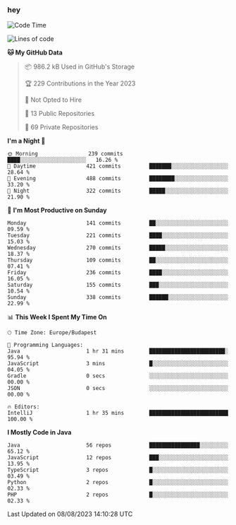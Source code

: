 ### hey

<!--START_SECTION:waka-->
![Code Time](http://img.shields.io/badge/Code%20Time-948%20hrs%2019%20mins-blue)

![Lines of code](https://img.shields.io/badge/From%20Hello%20World%20I%27ve%20Written-1.0%20million%20lines%20of%20code-blue)

**🐱 My GitHub Data** 

> 📦 986.2 kB Used in GitHub's Storage 
 > 
> 🏆 229 Contributions in the Year 2023
 > 
> 🚫 Not Opted to Hire
 > 
> 📜 13 Public Repositories 
 > 
> 🔑 69 Private Repositories 
 > 
**I'm a Night 🦉** 

```text
🌞 Morning                239 commits         ████░░░░░░░░░░░░░░░░░░░░░   16.26 % 
🌆 Daytime                421 commits         ███████░░░░░░░░░░░░░░░░░░   28.64 % 
🌃 Evening                488 commits         ████████░░░░░░░░░░░░░░░░░   33.20 % 
🌙 Night                  322 commits         █████░░░░░░░░░░░░░░░░░░░░   21.90 % 
```
📅 **I'm Most Productive on Sunday** 

```text
Monday                   141 commits         ██░░░░░░░░░░░░░░░░░░░░░░░   09.59 % 
Tuesday                  221 commits         ████░░░░░░░░░░░░░░░░░░░░░   15.03 % 
Wednesday                270 commits         █████░░░░░░░░░░░░░░░░░░░░   18.37 % 
Thursday                 109 commits         ██░░░░░░░░░░░░░░░░░░░░░░░   07.41 % 
Friday                   236 commits         ████░░░░░░░░░░░░░░░░░░░░░   16.05 % 
Saturday                 155 commits         ███░░░░░░░░░░░░░░░░░░░░░░   10.54 % 
Sunday                   338 commits         ██████░░░░░░░░░░░░░░░░░░░   22.99 % 
```


📊 **This Week I Spent My Time On** 

```text
🕑︎ Time Zone: Europe/Budapest

💬 Programming Languages: 
Java                     1 hr 31 mins        ████████████████████████░   95.94 % 
JavaScript               3 mins              █░░░░░░░░░░░░░░░░░░░░░░░░   04.05 % 
Gradle                   0 secs              ░░░░░░░░░░░░░░░░░░░░░░░░░   00.00 % 
JSON                     0 secs              ░░░░░░░░░░░░░░░░░░░░░░░░░   00.00 % 

🔥 Editors: 
IntelliJ                 1 hr 35 mins        █████████████████████████   100.00 % 
```

**I Mostly Code in Java** 

```text
Java                     56 repos            ████████████████░░░░░░░░░   65.12 % 
JavaScript               12 repos            ███░░░░░░░░░░░░░░░░░░░░░░   13.95 % 
TypeScript               3 repos             █░░░░░░░░░░░░░░░░░░░░░░░░   03.49 % 
Python                   2 repos             █░░░░░░░░░░░░░░░░░░░░░░░░   02.33 % 
PHP                      2 repos             █░░░░░░░░░░░░░░░░░░░░░░░░   02.33 % 
```




 Last Updated on 08/08/2023 14:10:28 UTC
<!--END_SECTION:waka-->
